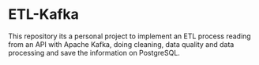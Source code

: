# ETL-Kafka
This repository its a personal project to implement an ETL process reading from an API with Apache Kafka, doing cleaning, data quality and data processing and save the information on PostgreSQL.
